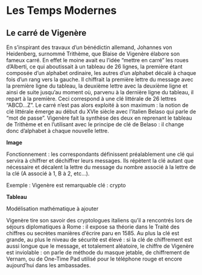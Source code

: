 # Les Temps Modernes

## Le carré de Vigenère

En s’inspirant des travaux d’un bénédictin allemand, Johannes von Heidenberg, surnommé Trithème, que Blaise de Vigenère élabore son fameux carré. En effet le moine avait eu l’idée “mettre en carré” les roues d’Alberti, ce qui aboutissait à un tableau de 26 lignes, la première étant composée d’un alphabet ordinaire, les autres d’un alphabet décalé à chaque fois d’un rang vers la gauche. Il chiffrait la première lettre du message avec la première ligne du tableau, la deuxième lettre avec la deuxième ligne et ainsi de suite jusqu’au moment où, parvenu à la dernière ligne du tableau, il repart à la première. Ceci correspond à une clé littérale de 26 lettres “ABCD...Z”. Le carré n’est pas alors exploité à son maximum : la notion de clé littérale émerge au début du XVIe siècle avec l’italien Belaso qui parle de “mot de passe”. Vigenère fait la synthèse des deux en reprenant le tableau de Trithème et en l’utilisant avec le principe de clé de Belaso : il change donc d’alphabet à chaque nouvelle lettre. 

**Image**

Fonctionnement : les correspondants définissent préalablement une clé qui servira à chiffrer et déchiffrer leurs messages. Ils répètent la clé autant que nécessaire et décalent la lettre du message du nombre associé à la lettre de la clé (A associé à 1, B à 2, etc…).

Exemple : Vigenère est remarquable 
clé : crypto

**Tableau**

Modélisation mathématique à ajouter 

Vigenère tire son savoir des cryptologues italiens qu’il a rencontrés lors de séjours diplomatiques à Rome : il expose sa théorie dans le Traité des chiffres ou secrètes manières d’écrire paru en 1585. Au plus la clé est grande, au plus le niveau de sécurité est élevé : si la clé de chiffrement est aussi longue que le message, et totalement aléatoire, le chiffre de Vigenère est inviolable : on parle de méthode du masque jetable, de chiffrement de Vernam, ou de One-Time Pad utilisé pour le téléphone rouge et encore aujourd’hui dans les ambassades. 
